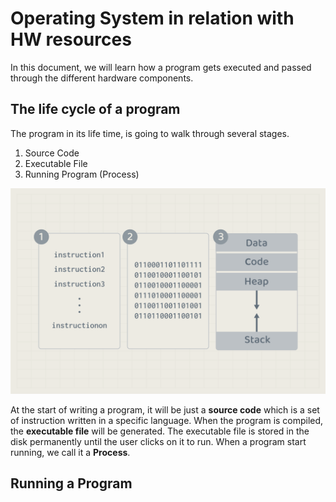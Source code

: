 # Operating System in relation with HW resources
In this document, we will learn how a program gets executed and passed through the different hardware components.

## The life cycle of a program
The program in its life time, is going to walk through several stages. 
1. Source Code
2. Executable File
3. Running Program (Process)

![Program states](./images/10.program-states.png)


At the start of writing a program, it will be just a **source code** which is a set of instruction written in a specific language. When the program is compiled, the **executable file** will be generated. The executable file is stored in the disk permanently until the user clicks on it to run. When a program start running, we call it a **Process**.

## Running a Program



